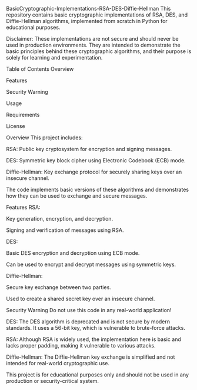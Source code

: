 BasicCryptographic-Implementations-RSA-DES-Diffie-Hellman
This repository contains basic cryptographic implementations of RSA, DES, and Diffie-Hellman algorithms, implemented from scratch in Python for educational purposes.

Disclaimer: These implementations are not secure and should never be used in production environments. They are intended to demonstrate the basic principles behind these cryptographic algorithms, and their purpose is solely for learning and experimentation.

Table of Contents
Overview

Features

Security Warning

Usage

Requirements

License

Overview
This project includes:

RSA: Public key cryptosystem for encryption and signing messages.

DES: Symmetric key block cipher using Electronic Codebook (ECB) mode.

Diffie-Hellman: Key exchange protocol for securely sharing keys over an insecure channel.

The code implements basic versions of these algorithms and demonstrates how they can be used to exchange and secure messages.

Features
RSA:

Key generation, encryption, and decryption.

Signing and verification of messages using RSA.

DES:

Basic DES encryption and decryption using ECB mode.

Can be used to encrypt and decrypt messages using symmetric keys.

Diffie-Hellman:

Secure key exchange between two parties.

Used to create a shared secret key over an insecure channel.

Security Warning
Do not use this code in any real-world application!

DES: The DES algorithm is deprecated and is not secure by modern standards. It uses a 56-bit key, which is vulnerable to brute-force attacks.

RSA: Although RSA is widely used, the implementation here is basic and lacks proper padding, making it vulnerable to various attacks.

Diffie-Hellman: The Diffie-Hellman key exchange is simplified and not intended for real-world cryptographic use.

This project is for educational purposes only and should not be used in any production or security-critical system.
